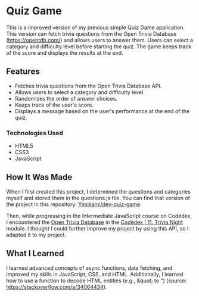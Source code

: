 # Quiz Game

This is a improved version of my previous simple Quiz Game application. This version can fetch trivia questions from the Open Trivia Database (https://opentdb.com/) and allows users to answer them. Users can select a category and difficulty level before starting the quiz. The game keeps track of the score and displays the results at the end.

## Features

- Fetches trivia questions from the Open Trivia Database API.
- Allows users to select a category and difficulty level.
- Randomizes the order of answer choices.
- Keeps track of the user's score.
- Displays a message based on the user's performance at the end of the quiz.

### Technologies Used

- HTML5
- CSS3
- JavaScript

## How It Was Made

When I first created this project, I determined the questions and categories myself and stored them in the questions.js file. You can find that version of the project in this repository: [Yimikami/dev-quiz-game](https://github.com/Yimikami/dev-quiz-game).

Then, while progressing in the Intermediate JavaScript course on Codédex, I encountered the [Open Trivia Database](https://opentdb.com/) in the [Codédex | 11. Trivia Night](https://www.codedex.io/intermediate-javascript/11-trivia-night) module. I thought I could further improve my project by using this API, so I adapted it to my project.

## What I Learned

I learned advanced concepts of async functions, data fetching, and improved my skills in JavaScript, CSS, and HTML. Additionally, I learned how to use a function to decode HTML entities (e.g., \&quot; to ") (source: https://stackoverflow.com/a/34064434).
